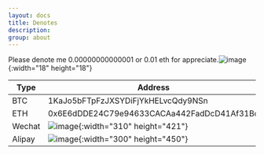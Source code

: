 ```yaml
---
layout: docs
title: Denotes
description: 
group: about
---
```

Please denote me 0.00000000000001 or 0.01 eth for appreciate.![image](../../../../assets/img/favicons/smile.png){:width="18" height="18"}

| Type  | Address |
| ------------- | ------------- |
| BTC  | 1KaJo5bFTpFzJXSYDiFjYkHELvcQdy9NSn  |
| ETH  | 0x6E6dDDE24C79e94633CACAa442FadDcD41Af31Bd  |
| Wechat  | ![image](../../../../assets/img/denote/wechat.jpeg){:width="310" height="421"}  |
| Alipay  | ![image](../../../../assets/img/denote/alipay.jpeg){:width="300" height="450"}  |